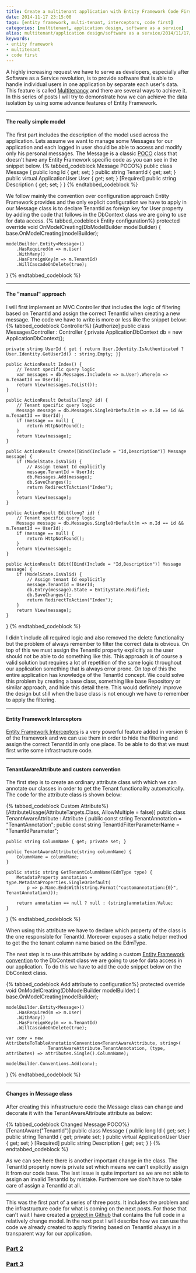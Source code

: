 ```yaml
---
title: Create a multitenant application with Entity Framework Code First - Part 1
date: 2014-11-17 23:15:00
tags: [entity framework, multi-tenant, interceptors, code first]
categories: [multitenant, application design, software as a service]
alias: multitenant/application design/software as a service/2014/11/17/create-a-multitenant-application-with-entity-framework-code-first---part-1.html
keywords:
- entity framework
- multitenant
- code first
---
```



A highly increasing request we have to serve as developers, especially after Software as a Service revolution, is to provide software that is able to handle individual users in one application by separate each user's data. This feature is called [Multitenancy][mt] and there are several ways to achieve it. In this series of posts I will try to demonstrate how we can achieve the data isolation by using some advance features of Entity Framework.
<!-- more -->
***

#### The really simple model

The first part includes the description of the model used across the application. Lets assume we want to manage some Messages for our application and each logged in user should be able to access and modify only his personal messages. The Message is a classic [POCO][poco] class that doesn't have any Entity Framework specific code as you can see in the snippet below.
{% tabbed_codeblock Message POCO%}
    <!-- tab cs -->
public class Message {
    public long Id { get; set; }
    public string TenantId { get; set; }
    public virtual ApplicationUser User { get; set; }
    [Required]
    public string Description { get; set; }
}
    <!-- endtab -->
{% endtabbed_codeblock %}

We follow mainly the convention over configuration approach Entity Framework provides and the only explicit configuration we have to apply in our Message class is to declare TenantId as foreign key for User property by adding the code that follows in the DbContext class we are going to use for data access.
{% tabbed_codeblock Entity configuration%}
    <!-- tab cs -->
protected override void OnModelCreating(DbModelBuilder modelBuilder) {
    base.OnModelCreating(modelBuilder);

    modelBuilder.Entity<Message>()
        .HasRequired(m => m.User)
        .WithMany()
        .HasForeignKey(m => m.TenantId)
        .WillCascadeOnDelete(true);
}
    <!-- endtab -->
{% endtabbed_codeblock %}

***

#### The "manual" approach

I will first implement an MVC Controller that includes the logic of filtering based on TenantId and assign the correct TenantId when creating a new message. The code we have to write is more or less like the snippet below:
{% tabbed_codeblock Controller%}
    <!-- tab cs -->
[Authorize]
public class MessagesController : Controller {
    private ApplicationDbContext db = new ApplicationDbContext();

    private string UserId { get { return User.Identity.IsAuthenticated ? User.Identity.GetUserId() : string.Empty; }}

    public ActionResult Index() {
        // Tenant specific query logic
        var messages = db.Messages.Include(m => m.User).Where(m => m.TenantId == UserId);
        return View(messages.ToList());
    }

    public ActionResult Details(long? id) {
        // Tenant specific query logic
        Message message = db.Messages.SingleOrDefault(m => m.Id == id && m.TenantId == UserId);
        if (message == null) {
            return HttpNotFound();
        }
        return View(message);
    }

    public ActionResult Create([Bind(Include = "Id,Description")] Message message) {
        if (ModelState.IsValid) {
            // Assign tenant Id explicitly
            message.TenantId = UserId;
            db.Messages.Add(message);
            db.SaveChanges();
            return RedirectToAction("Index");
        }
        return View(message);
    }

    public ActionResult Edit(long? id) {
        // Tenant specific query logic
        Message message = db.Messages.SingleOrDefault(m => m.Id == id && m.TenantId == UserId);
        if (message == null) {
            return HttpNotFound();
        }
        return View(message);
    }

    public ActionResult Edit([Bind(Include = "Id,Description")] Message message) {
        if (ModelState.IsValid) {
            // Assign tenant Id explicitly
            message.TenantId = UserId;
            db.Entry(message).State = EntityState.Modified;
            db.SaveChanges();
            return RedirectToAction("Index");
        }
        return View(message);
    }
}
    <!-- endtab -->
{% endtabbed_codeblock %}

I didn't include all required logic and also removed the delete functionality but the problem of always remember to filter the correct data is obvious. On top of this we must assign the TenantId property explicitly as the user should not be able to do something like this. This approach is of course a valid solution but requires a lot of repetition of the same logic throughout our application something that is always error prone. On top of this the entire application has knowledge of the TenantId concept. We could solve this problem by creating a base class, something like base Repository or similar approach, and hide this detail there. This would definitely improve the design but still when the base class is not enough we have to remember to apply the filtering.

***

#### Entity Framework Interceptors

[Entity Framework Interceptors][interceptors] is a very powerful feature added in version 6 of the framework and we can use them in order to hide the filtering and assign the correct TenantId in only one place. To be able to do that we must first write some infrastructure code.

***

#### TenantAwareAttribute and custom convention

The first step is to create an ordinary attribute class with which we can annotate our classes in order to get the Tenant functionality automatically. The code for the attribute class is shown below:

{% tabbed_codeblock Custom Attribute%}
    <!-- tab cs -->
[AttributeUsage(AttributeTargets.Class, AllowMultiple = false)]
public class TenantAwareAttribute : Attribute {
    public const string TenantAnnotation = "TenantAnnotation";
    public const string TenantIdFilterParameterName = "TenantIdParameter";

    public string ColumnName { get; private set; }

    public TenantAwareAttribute(string columnName) {
        ColumnName = columnName;
    }

    public static string GetTenantColumnName(EdmType type) {
        MetadataProperty annotation = type.MetadataProperties.SingleOrDefault(
            p => p.Name.EndsWith(string.Format("customannotation:{0}", TenantAnnotation)));

        return annotation == null ? null : (string)annotation.Value;
    }
}
    <!-- endtab -->
{% endtabbed_codeblock %}

When using this attribute we have to declare which property of the class is the one responsible for TenantId. Moreover exposes a static helper method to get the the tenant column name based on the EdmType.

The next step is to use this attribute by adding a custom [Entity Framework convention][conventions] to the DbContext class we are going to use for data access in our application. To do this we have to add the code snippet below on the DbContext class.

{% tabbed_codeblock Add attribute to configuration%}
    <!-- tab cs -->
protected override void OnModelCreating(DbModelBuilder modelBuilder) {
    base.OnModelCreating(modelBuilder);

    modelBuilder.Entity<Message>()
        .HasRequired(m => m.User)
        .WithMany()
        .HasForeignKey(m => m.TenantId)
        .WillCascadeOnDelete(true);

    var conv = new AttributeToTableAnnotationConvention<TenantAwareAttribute, string>(
                    TenantAwareAttribute.TenantAnnotation, (type, attributes) => attributes.Single().ColumnName);

    modelBuilder.Conventions.Add(conv);
}
    <!-- endtab -->
{% endtabbed_codeblock %}

***

#### Changes in Message class

After creating this infrastructure code the Message class can change and decorate it with the TenantAwareAttribute attribute as below:

{% tabbed_codeblock Changed Message POCO%}
    <!-- tab cs -->
[TenantAware("TenantId")]
public class Message {
    public long Id { get; set; }
    public string TenantId { get; private set; }
    public virtual ApplicationUser User { get; set; }
    [Required]
    public string Description { get; set; }
}
    <!-- endtab -->
{% endtabbed_codeblock %}

As we can see here there is another important change in the class. The TenantId property now is private set which means we can't explicitly assign it from our code base. The last issue is quite important as we are not able to assign an invalid TenantId by mistake. Furthermore we don't have to take care of assign a TenantId at all.

***

This was the first part of a series of three posts. It includes the problem and the infrastructure code for what is coming on the next posts. For those that can't wait I have created a [project in Github][github] that contains the full code in a relatively change model. In the next post I will describe how we can use the code we already created to apply filtering based on TenantId always in a transparent way for our application.

### [Part 2][part2]

### [Part 3][part3]

[part2]: /2014/11/18/Create-a-multitenant-application-with-Entity-Framework-Code-First-Part-2/
[part3]: /2014/11/19/Create-a-multitenant-application-with-Entity-Framework-Code-First-Part-3/
[mt]: http://en.wikipedia.org/wiki/Multitenancy
[poco]: http://en.wikipedia.org/wiki/Plain_Old_CLR_Object
[interceptors]: http://msdn.microsoft.com/en-us/data/dn469464.aspx#BuildingBlocks
[conventions]: http://msdn.microsoft.com/en-us/data/jj819164.aspx
[github]: https://github.com/xabikos/EfMultitenant
